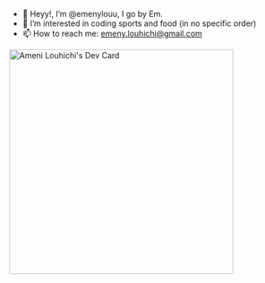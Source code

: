 - 👋 Heyy!, I’m @emenylouu, I go by Em.
- 👀 I’m interested in coding sports and food (in no specific order)
- 📫 How to reach me: emeny.louhichi@gmail.com

<a href="https://app.daily.dev/Emeny"><img src="https://api.daily.dev/devcards/b2c7cfd12e04438481e09c5f982cda08.png?r=fly" width="400" alt="Ameni Louhichi's Dev Card"/></a>
